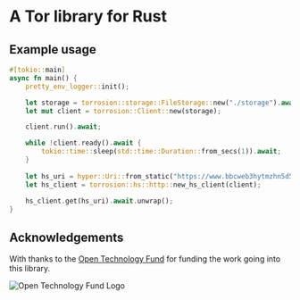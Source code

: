 # A Tor library for Rust

## Example usage

```rust
#[tokio::main]
async fn main() {
    pretty_env_logger::init();

    let storage = torrosion::storage::FileStorage::new("./storage").await.unwrap();
    let mut client = torrosion::Client::new(storage);

    client.run().await;

    while !client.ready().await {
        tokio::time::sleep(std::time::Duration::from_secs(1)).await;
    }
    
    let hs_uri = hyper::Uri::from_static("https://www.bbcweb3hytmzhn5d532owbu6oqadra5z3ar726vq5kgwwn6aucdccrad.onion");
    let hs_client = torrosion::hs::http::new_hs_client(client);
    
    hs_client.get(hs_uri).await.unwrap();
}
```

## Acknowledgements

With thanks to the [Open Technology Fund](https://www.opentech.fund/) for funding the work going into this library.

![Open Technology Fund Logo](https://acmeforonions.org/otf-logo.svg)